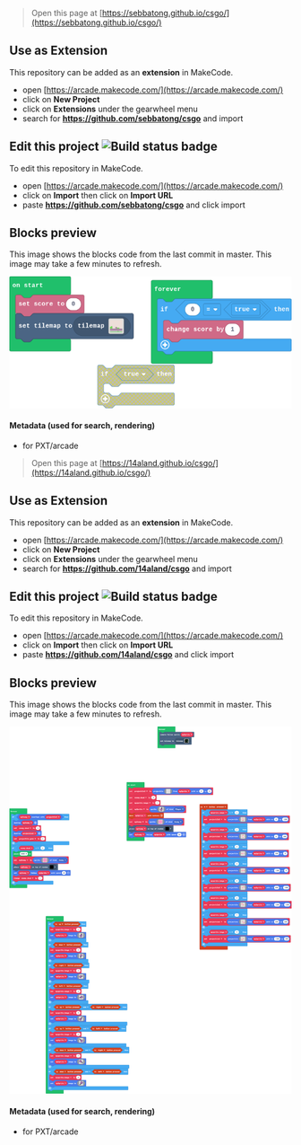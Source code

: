  


> Open this page at [https://sebbatong.github.io/csgo/](https://sebbatong.github.io/csgo/)

## Use as Extension

This repository can be added as an **extension** in MakeCode.

* open [https://arcade.makecode.com/](https://arcade.makecode.com/)
* click on **New Project**
* click on **Extensions** under the gearwheel menu
* search for **https://github.com/sebbatong/csgo** and import

## Edit this project ![Build status badge](https://github.com/sebbatong/csgo/workflows/MakeCode/badge.svg)

To edit this repository in MakeCode.

* open [https://arcade.makecode.com/](https://arcade.makecode.com/)
* click on **Import** then click on **Import URL**
* paste **https://github.com/sebbatong/csgo** and click import

## Blocks preview

This image shows the blocks code from the last commit in master.
This image may take a few minutes to refresh.

![A rendered view of the blocks](https://github.com/sebbatong/csgo/raw/master/.github/makecode/blocks.png)

#### Metadata (used for search, rendering)

* for PXT/arcade
<script src="https://makecode.com/gh-pages-embed.js"></script><script>makeCodeRender("{{ site.makecode.home_url }}", "{{ site.github.owner_name }}/{{ site.github.repository_name }}");</script>



> Open this page at [https://14aland.github.io/csgo/](https://14aland.github.io/csgo/)

## Use as Extension

This repository can be added as an **extension** in MakeCode.

* open [https://arcade.makecode.com/](https://arcade.makecode.com/)
* click on **New Project**
* click on **Extensions** under the gearwheel menu
* search for **https://github.com/14aland/csgo** and import

## Edit this project ![Build status badge](https://github.com/14aland/csgo/workflows/MakeCode/badge.svg)

To edit this repository in MakeCode.

* open [https://arcade.makecode.com/](https://arcade.makecode.com/)
* click on **Import** then click on **Import URL**
* paste **https://github.com/14aland/csgo** and click import

## Blocks preview

This image shows the blocks code from the last commit in master.
This image may take a few minutes to refresh.

![A rendered view of the blocks](https://github.com/14aland/csgo/raw/master/.github/makecode/blocks.png)

#### Metadata (used for search, rendering)

* for PXT/arcade
<script src="https://makecode.com/gh-pages-embed.js"></script><script>makeCodeRender("{{ site.makecode.home_url }}", "{{ site.github.owner_name }}/{{ site.github.repository_name }}");</script>
